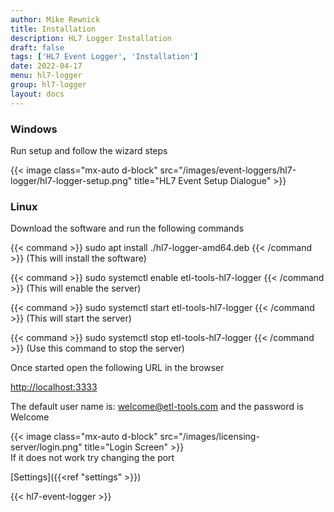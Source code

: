 ```yaml
---
author: Mike Rewnick
title: Installation
description: HL7 Logger Installation
draft: false
tags: ['HL7 Event Logger', 'Installation']
date: 2022-04-17
menu: hl7-logger
group: hl7-logger
layout: docs
---
```


### Windows

Run setup and follow the wizard steps

{{< image class="mx-auto d-block"  src="/images/event-loggers/hl7-logger/hl7-logger-setup.png" title="HL7 Event Setup Dialogue" >}}

### Linux

Download the software and run the following commands

{{< command >}}
sudo apt install ./hl7-logger-amd64.deb
{{< /command >}}
(This will install the software)

{{< command >}}
sudo systemctl enable etl-tools-hl7-logger
{{< /command >}}
(This will enable the server)

{{< command >}}
sudo systemctl start etl-tools-hl7-logger
{{< /command >}}
(This will start the server)

{{< command >}}
sudo systemctl stop etl-tools-hl7-logger
{{< /command >}}
(Use this command to stop the server)

Once started open the following URL in the browser

[http://localhost:3333](http://localhost:3333)

The default user name is: welcome@etl-tools.com and the password is Welcome

{{< image class="mx-auto d-block"  src="/images/licensing-server/login.png"  title="Login Screen" >}}
\
If it does not work try changing the port

[Settings]({{<ref "settings" >}})

{{< hl7-event-logger >}}
